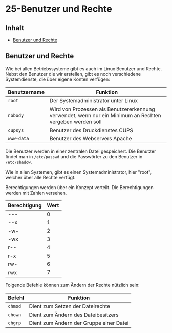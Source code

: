 # 25-Benutzer und Rechte

## Inhalt
  - [Benutzer und Rechte](#benutzer-und-rechte)

## Benutzer und Rechte
Wie bei allen Betriebssysteme gibt es auch im Linux Benutzer und Rechte. Nebst den Benutzer die wir erstellen, gibt es noch verschiedene Systemdienste, die über eigene Konten verfügen:

| Benutzername  | Funktion                                             |
| ------------- | ---------------------------------------------------- | 
| `root`        | Der Systemadministrator unter Linux                  |
| `nobody`      | Wird von Prozessen als Benutzererkennung verwendet, wenn nur ein Minimum an Rechten vergeben werden soll  |
| `cupsys`      | Benutzer des Druckdienstes CUPS                      |
| `www-data`    | Benutzer des Webservers Apache                       |

Die Benutzer werden in einer zentralen Datei gespeichert. Die Benutzer findet man in `/etc/passwd` und die Passwörter zu den Benutzer in `/etc/shadow`.

Wie in allen Systemen, gibt es einen Systemadministrator, hier "root", welcher über alle Rechte verfügt. 

Berechtigungen werden über ein Konzept verteilt. Die Berechtigungen werden mit Zahlen versehen.

| Berechtigung | Wert |
| ------------ | ---- |
|     ---      | 0    |
|     --x      | 1    |
|     -w-      | 2    |
|     -wx      | 3    |
|     r--      | 4    |
|     r-x      | 5    |
|     rw-      | 6    |
|     rwx      | 7    |

Folgende Befehle können zum Ändern der Rechte nützlich sein:

| Befehl        | Funktion                                             |
| ------------- | ---------------------------------------------------- | 
| `chmod`       | Dient zum Setzen der Dateirechte                     |
| `chown`       | Dient zum Ändern des Dateibesitzers                  |
| `chgrp`       | Dient zum Ändern der Gruppe einer Datei              |
